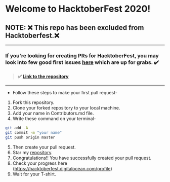 # Welcome to HacktoberFest 2020!

## NOTE: :x: This repo has been excluded from Hacktoberfest.:x:

---

### If you're looking for creating PRs for HacktoberFest, **you may look into few good first issues [here](https://vinitshahdeo.github.io/HacktoberFest2K19/)** which are up for grabs. :heavy_check_mark:

> #### :white_check_mark: [Link to the repository](https://github.com/vinitshahdeo/HacktoberFest2K19)

---

* Follow these steps to make your first pull request-

1. Fork this repository.
2. Clone your forked repository to your local machine.
3. Add your name in Contributors.md file.
4. Write these command on your terminal-

```bash
git add -A
git commit -m "your name"
git push origin master
```

5. Then create your pull request.
6. Star my [repository](https://github.com/Dhroov7/HacktoberFest2019).
7. Congratulations!! You have successfully created your pull request.
8. Check your progress here (https://hacktoberfest.digitalocean.com/profile)
9. Wait for your T-shirt.
